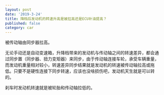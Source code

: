 ```yaml
---
layout: post
date: '2019-3-24'
title: 降档后发动机的转速升高是被拉高还是ECU补油提高？
published: false
category: car 
---
```


被传动轴由同步器拉高。

无论手动还是自动变速箱，升降档带来的发动机与传动轴之间的转速差异，都会通过同步置（同步器、扭力变矩器）来同步，由于传动轴连接车轮，承受车辆重量，而发动机重量相对较小，转速差异同步结果就是发动机的转速被传动轴拉高或拖低。只要不是硬性连接下同步转速，应该也没啥损伤吧，发动机天生就是可以转的。

刹车时发动机转速就是被轮胎和传动轴拉低的。